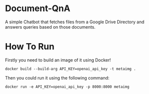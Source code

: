 # Document-QnA
A simple Chatbot that fetches files from a Google Drive Directory and answers queries based on those documents. 

# How To Run
Firstly you need to build an image of it using Docker!
```
docker build --build-arg API_KEY=openai_api_key -t metaimg .
```


Then you could run it using the following command:
```
docker run -e API_KEY=openai_api_key -p 8000:8000 metaimg
```

